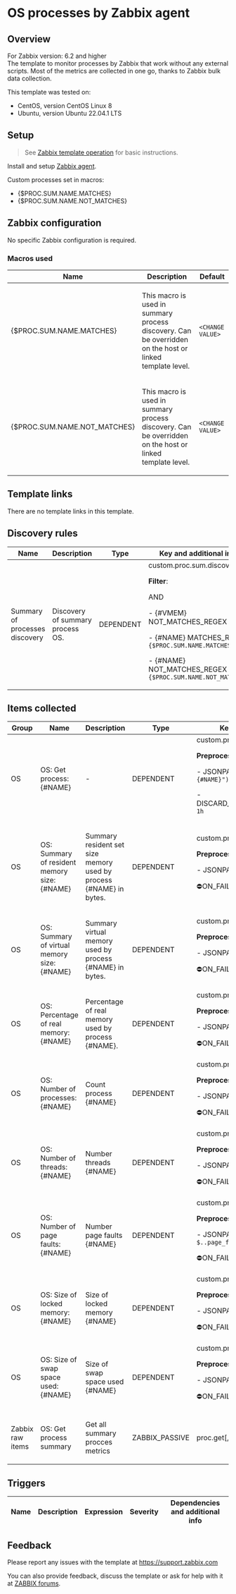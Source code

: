 
# OS processes by Zabbix agent

## Overview

For Zabbix version: 6.2 and higher  
The template to monitor processes by Zabbix that work without any external scripts.
Most of the metrics are collected in one go, thanks to Zabbix bulk data collection.



This template was tested on:

- CentOS, version CentOS Linux 8
- Ubuntu, version Ubuntu 22.04.1 LTS

## Setup

> See [Zabbix template operation](https://www.zabbix.com/documentation/6.2/manual/config/templates_out_of_the_box/zabbix_agent) for basic instructions.

Install and setup [Zabbix agent](https://www.zabbix.com/documentation/6.2/manual/installation/install_from_packages).

Custom processes set in macros:

- {$PROC.SUM.NAME.MATCHES}
- {$PROC.SUM.NAME.NOT_MATCHES}


## Zabbix configuration

No specific Zabbix configuration is required.

### Macros used

|Name|Description|Default|
|----|-----------|-------|
|{$PROC.SUM.NAME.MATCHES} |<p>This macro is used in summary process discovery. Can be overridden on the host or linked template level.</p> |`<CHANGE VALUE>` |
|{$PROC.SUM.NAME.NOT_MATCHES} |<p>This macro is used in summary process discovery. Can be overridden on the host or linked template level.</p> |`<CHANGE VALUE>` |

## Template links

There are no template links in this template.

## Discovery rules

|Name|Description|Type|Key and additional info|
|----|-----------|----|----|
|Summary of processes discovery |<p>Discovery of summary process OS.</p> |DEPENDENT |custom.proc.sum.discovery<p>**Filter**:</p>AND <p>- {#VMEM} NOT_MATCHES_REGEX `-1`</p><p>- {#NAME} MATCHES_REGEX `{$PROC.SUM.NAME.MATCHES}`</p><p>- {#NAME} NOT_MATCHES_REGEX `{$PROC.SUM.NAME.NOT_MATCHES}`</p> |

## Items collected

|Group|Name|Description|Type|Key and additional info|
|-----|----|-----------|----|---------------------|
|OS |OS: Get process: {#NAME} |<p>-</p> |DEPENDENT |custom.proc.get[{#NAME}]<p>**Preprocessing**:</p><p>- JSONPATH: `$.[?(@["name"]=="{#NAME}")]`</p><p>- DISCARD_UNCHANGED_HEARTBEAT: `1h`</p> |
|OS |OS: Summary of resident memory size: {#NAME} |<p>Summary resident set size memory used by process {#NAME} in bytes.</p> |DEPENDENT |custom.proc.rss[{#NAME}]<p>**Preprocessing**:</p><p>- JSONPATH: `$..rss.first()`</p><p>⛔️ON_FAIL: `DISCARD_VALUE -> `</p> |
|OS |OS: Summary of virtual memory size: {#NAME} |<p>Summary virtual memory used by process {#NAME} in bytes.</p> |DEPENDENT |custom.proc.vmem[{#NAME}]<p>**Preprocessing**:</p><p>- JSONPATH: `$..vsize.first()`</p><p>⛔️ON_FAIL: `DISCARD_VALUE -> `</p> |
|OS |OS: Percentage of real memory: {#NAME} |<p>Percentage of real memory used by process {#NAME}.</p> |DEPENDENT |custom.proc.pmem[{#NAME}]<p>**Preprocessing**:</p><p>- JSONPATH: `$..pmem.first()`</p><p>⛔️ON_FAIL: `DISCARD_VALUE -> `</p> |
|OS |OS: Number of processes: {#NAME} |<p>Count process {#NAME}</p> |DEPENDENT |custom.proc.numb[{#NAME}]<p>**Preprocessing**:</p><p>- JSONPATH: `$..processes.first()`</p><p>⛔️ON_FAIL: `DISCARD_VALUE -> `</p> |
|OS |OS: Number of threads: {#NAME} |<p>Number threads {#NAME}</p> |DEPENDENT |custom.proc.thread[{#NAME}]<p>**Preprocessing**:</p><p>- JSONPATH: `$..threads.first()`</p><p>⛔️ON_FAIL: `DISCARD_VALUE -> `</p> |
|OS |OS: Number of page faults: {#NAME} |<p>Number page faults {#NAME}</p> |DEPENDENT |custom.proc.page[{#NAME}]<p>**Preprocessing**:</p><p>- JSONPATH: `$..page_faults.first()`</p><p>⛔️ON_FAIL: `DISCARD_VALUE -> `</p> |
|OS |OS: Size of locked memory: {#NAME} |<p>Size of locked memory {#NAME}</p> |DEPENDENT |custom.proc.lck[{#NAME}]<p>**Preprocessing**:</p><p>- JSONPATH: `$..lck.first()`</p><p>⛔️ON_FAIL: `DISCARD_VALUE -> `</p> |
|OS |OS: Size of swap space used: {#NAME} |<p>Size of swap space used {#NAME}</p> |DEPENDENT |custom.proc.swap[{#NAME}]<p>**Preprocessing**:</p><p>- JSONPATH: `$..swap.first()`</p><p>⛔️ON_FAIL: `DISCARD_VALUE -> `</p> |
|Zabbix raw items |OS: Get process summary |<p>Get all summary procces metrics</p> |ZABBIX_PASSIVE |proc.get[,,,summary] |

## Triggers

|Name|Description|Expression|Severity|Dependencies and additional info|
|----|-----------|----|----|----|

## Feedback

Please report any issues with the template at https://support.zabbix.com

You can also provide feedback, discuss the template or ask for help with it at [ZABBIX forums](https://www.zabbix.com/forum/zabbix-suggestions-and-feedback).

